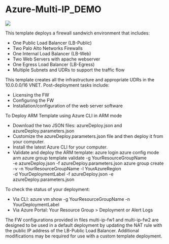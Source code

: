 # Azure-Multi-IP_DEMO

[<img src="http://azuredeploy.net/deploybutton.png"/>](https://portal.azure.com/#create/Microsoft.Template/uri/https%3A%2F%2Fraw.githubusercontent.com%2Fptglynn%2FPaloAltoNetworks%2Fmaster%2FAzure-Multi-IP%2FazureDeploy.json)

This template deploys a firewall sandwich environment that includes:

- One Public Load Balancer (LB-Public)
- Two Palo Alto Networks Firewalls
- One Internal Load Balancer (LB-Web)
- Two Web Servers with apache webserver
- One Egress Load Balancer (LB-Egress)
- Multiple Subnets and UDRs to support the traffic flow

This template creates all the infrastructure and appropriate UDRs in the 10.0.0.0/16 VNET. Post-deployment tasks include:

- Licensing the FW
- Configuring the FW
- Installation/configuration of the web server software

To Deploy ARM Template using Azure CLI in ARM mode

- Download the two JSON files: azureDeploy.json and azureDeploy.parameters.json
- Customize the azureDeploy.parameters.json file and then deploy it from your computer.
- Install the latest Azure CLI for your computer.
- Validate and deploy the ARM template:
    azure login
    azure config mode arm
    azure  group  template  validate  -g YourResourceGroupName \
        -e  azureDeploy.json   -f  azureDeploy.parameters.json
    azure group create -v -n YourResourceGroupName -l YourAzureRegion  \
        -d  YourDeploymentLabel  -f azureDeploy.json -e azureDeploy.parameters.json

To check the status of your deployment:

- Via CLI: azure vm show -g YourResourceGroupName -n YourDeploymentLabel
- Via Azure Portal: Your Resource Group > Deployment or Alert Logs

The FW configurations provided in files multi-ip-fw1 and multi-ip-fw2 are designed to be used in a default deployment by updating the NAT rule with the public IP address of the LB-Public Load Balancer. Additional modifications may be required for use with a custom template deployment.
